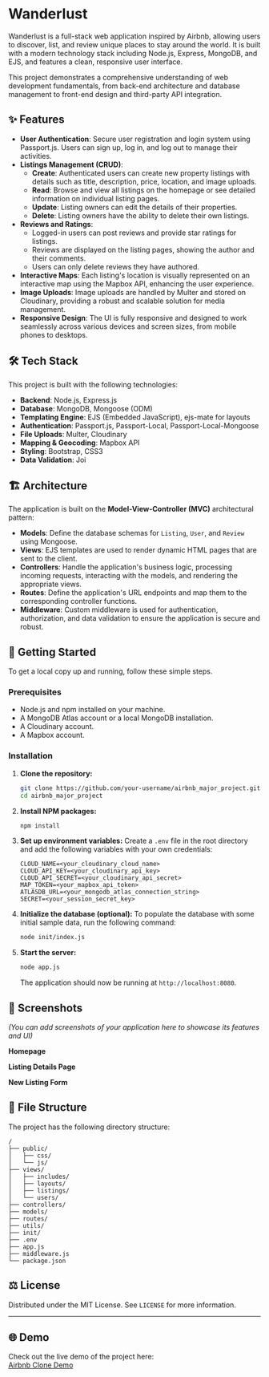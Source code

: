 # Wanderlust

Wanderlust is a full-stack web application inspired by Airbnb, allowing users to discover, list, and review unique places to stay around the world. It is built with a modern technology stack including Node.js, Express, MongoDB, and EJS, and features a clean, responsive user interface.

This project demonstrates a comprehensive understanding of web development fundamentals, from back-end architecture and database management to front-end design and third-party API integration.

## ✨ Features

  * **User Authentication**: Secure user registration and login system using Passport.js. Users can sign up, log in, and log out to manage their activities.
  * **Listings Management (CRUD)**:
      * **Create**: Authenticated users can create new property listings with details such as title, description, price, location, and image uploads.
      * **Read**: Browse and view all listings on the homepage or see detailed information on individual listing pages.
      * **Update**: Listing owners can edit the details of their properties.
      * **Delete**: Listing owners have the ability to delete their own listings.
  * **Reviews and Ratings**:
      * Logged-in users can post reviews and provide star ratings for listings.
      * Reviews are displayed on the listing pages, showing the author and their comments.
      * Users can only delete reviews they have authored.
  * **Interactive Maps**: Each listing's location is visually represented on an interactive map using the Mapbox API, enhancing the user experience.
  * **Image Uploads**: Image uploads are handled by Multer and stored on Cloudinary, providing a robust and scalable solution for media management.
  * **Responsive Design**: The UI is fully responsive and designed to work seamlessly across various devices and screen sizes, from mobile phones to desktops.

## 🛠️ Tech Stack

This project is built with the following technologies:

  * **Backend**: Node.js, Express.js
  * **Database**: MongoDB, Mongoose (ODM)
  * **Templating Engine**: EJS (Embedded JavaScript), ejs-mate for layouts
  * **Authentication**: Passport.js, Passport-Local, Passport-Local-Mongoose
  * **File Uploads**: Multer, Cloudinary
  * **Mapping & Geocoding**: Mapbox API
  * **Styling**: Bootstrap, CSS3
  * **Data Validation**: Joi

## 🏗️ Architecture

The application is built on the **Model-View-Controller (MVC)** architectural pattern:

  * **Models**: Define the database schemas for `Listing`, `User`, and `Review` using Mongoose.
  * **Views**: EJS templates are used to render dynamic HTML pages that are sent to the client.
  * **Controllers**: Handle the application's business logic, processing incoming requests, interacting with the models, and rendering the appropriate views.
  * **Routes**: Define the application's URL endpoints and map them to the corresponding controller functions.
  * **Middleware**: Custom middleware is used for authentication, authorization, and data validation to ensure the application is secure and robust.

## 🚀 Getting Started

To get a local copy up and running, follow these simple steps.

### Prerequisites

  * Node.js and npm installed on your machine.
  * A MongoDB Atlas account or a local MongoDB installation.
  * A Cloudinary account.
  * A Mapbox account.

### Installation

1.  **Clone the repository:**
    ```sh
    git clone https://github.com/your-username/airbnb_major_project.git
    cd airbnb_major_project
    ```
2.  **Install NPM packages:**
    ```sh
    npm install
    ```
3.  **Set up environment variables:**
    Create a `.env` file in the root directory and add the following variables with your own credentials:
    ```env
    CLOUD_NAME=<your_cloudinary_cloud_name>
    CLOUD_API_KEY=<your_cloudinary_api_key>
    CLOUD_API_SECRET=<your_cloudinary_api_secret>
    MAP_TOKEN=<your_mapbox_api_token>
    ATLASDB_URL=<your_mongodb_atlas_connection_string>
    SECRET=<your_session_secret_key>
    ```
4.  **Initialize the database (optional):**
    To populate the database with some initial sample data, run the following command:
    ```sh
    node init/index.js
    ```
5.  **Start the server:**
    ```sh
    node app.js
    ```
    The application should now be running at `http://localhost:8080`.

## 📸 Screenshots

*(You can add screenshots of your application here to showcase its features and UI)*

**Homepage**

**Listing Details Page**

**New Listing Form**

## 📂 File Structure

The project has the following directory structure:

```
/
├── public/
│   ├── css/
│   └── js/
├── views/
│   ├── includes/
│   ├── layouts/
│   ├── listings/
│   └── users/
├── controllers/
├── models/
├── routes/
├── utils/
├── init/
├── .env
├── app.js
├── middleware.js
└── package.json
```

## ⚖️ License

Distributed under the MIT License. See `LICENSE` for more information.

-----

## 🌐 Demo

Check out the live demo of the project here:  
[Airbnb Clone Demo](https://airbnb-by-yash-shinde.onrender.com/listings)
